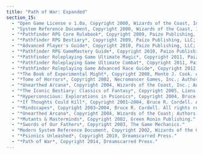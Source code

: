 ```yaml
---
title: "Path of War: Expanded"
section_15:
  - "Open Game License v 1.0a, Copyright 2000, Wizards of the Coast, Inc."
  - "System Reference Document, Copyright 2000, Wizards of the Coast, Inc.; Authors Jonathan Tweet, Monte Cook, Skip Williams, based on material by E. Gary Gygax and Dave Arneson."
  - "*Pathfinder RPG Core Rulebook*, Copyright 2009, Paizo Publishing, LLC; Author: Jason Bulmahn, based on material by Jonathan Tweet, Monte Cook, and Skip Williams."
  - "*Pathfinder RPG Bestiary*, Copyright 2009, Paizo Publishing, LLC; Author: Jason Bulmahn, based on material by Jonathan Tweet, Monte Cook, and Skip Williams."
  - "*Advanced Player's Guide*, Copyright 2010, Paizo Publishing, LLC; Author: Jason Bulmahn."
  - "*Pathfinder RPG GameMastery Guide*, Copyright 2010, Paizo Publishing, LLC; Author: Cam Banks, Wolfgang Baur, Jason Bulmahn, Jim Butler, Eric Cagle, Graeme Davis, Adam Daigle, Joshua J. Frost, James Jacobs, Kenneth Hite, Steven Kenson, Robin Laws, Tito Leati, Rob McCreary, Hal Maclean, Colin McComb, Jason Nelson, David Noonan, Richard Pett, Rich Redman, Sean K Reynolds, F. Wesley Schneider, Amber Scott, Doug Seacat, Mike Selinker, Lisa Stevens, James L. Sutter, Russ Taylor, Penny Williams, Skip Williams, Teeuwynn Woodruff."
  - "*Pathfinder Roleplaying Game Ultimate Magic*, Copyright 2011, Paizo Publishing, LLC; Authors: Jason Bulmahn, Tim Hitchcock, Colin McComb, Rob McCreary, Jason Nelson, Stephen Radney-MacFarland, Sean K Reynolds, Owen K.C. Stephens, and Russ Taylor."
  - "*Pathfinder Roleplaying Game Ultimate Combat*, Copyright 2011, Paizo Publishing, LLC; Authors: Dennis Baker, Jesse Benner, Benjamin Bruck, Jason Bulmahn, Brian J. Cortijo, Jim Groves, Tim Hitchcock, Richard A. Hunt, Colin McComb, Jason Nelson, Tom Phillips, Patrick Renie, Sean K Reynolds, and Russ Taylor."
  - "*Pathfinder Roleplaying Game Advanced Race Guide*, Copyright 2012, Paizo Publishing, LLC; Authors: Dennis Baker, Jesse Benner, Benjamin Bruck, Jason Bulmahn, Adam Daigle, Jim Groves, Tim Hitchcock, Hal MacLean, Jason Nelson, Stephen Radney-MacFarland, Owen K.C. Stephens, Todd Stewart, and Russ Taylor."
  - "*The Book of Experimental Might*, Copyright 2008, Monte J. Cook. All rights reserved."
  - "*Tome of Horrors*, Copyright 2002, Necromancer Games, Inc.; Authors: Scott Greene, with Clark Peterson, Erica Balsley, Kevin Baase, Casey Christofferson, Lance Hawvermale, Travis Hawvermale, Patrick Lawinger, and Bill Webb; Based on original content from TSR."
  - "*Unearthed Arcana*, Copyright 2004, Wizards of the Coast, Inc.; Authors Andy Collins, Jesse Decker, David Noonan, Rich Redman"
  - "*The Iconic Bestiary: Classics of Fantasy*, Copyright 2005, Lions Den Press; Author Ari Marmell"
  - "*Hyperconscious: Explorations in Psionics*, Copyright 2004, Bruce R Cordell. All rights reserved."
  - "*If Thoughts Could Kill*, Copyright 2001–2004, Bruce R. Cordell. All rights reserved."
  - "*Mindscapes*, Copyright 2003–2004, Bruce R. Cordell. All rights reserved."
  - "*Unearthed Arcana*, Copyright 2004, Wizards of the Coast; Authors Andy Collins, Jesse Decker, David Noonan, Rich Redman"
  - "*Mutants & Masterminds*, Copyright 2002, Green Ronin Publishing."
  - "*Swords of Our Fathers*, Copyright 2003, The Game Mechanics."
  - "Modern System Reference Document, Copyright 2002, Wizards of the Coast, Inc.; Authors Bill Slavicsek, Jeff Grubb, Rich Redman, Charles Ryan, based on material by Jonathan Tweet, Monte Cook, Skip Williams, Richard Baker,Peter Adkison, Bruce R. Cordell, John Tynes, Andy Collins, and JD Wiker"
  - "*Psionics Unleashed*, Copyright 2010, Dreamscarred Press."
  - "*Path of War*, Copyright 2014, Dreamscarred Press."
---
```

